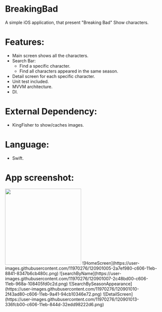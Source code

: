 # BreakingBad
A simple iOS application, that present "Breaking Bad" Show characters.

# Features:
- Main screen shows all the characters.
- Search Bar:
  - Find a specific character.
  - Find all characters appeared in the same season.
- Detail screen for each specific character.
- Unit test included.
- MVVM architecture.
- DI.

# External Dependency:
- KingFisher to show/caches images.

# Language:
- Swift.

# App screenshot:
<img src="https://user-images.githubusercontent.com/11970276/120901005-2a7ef980-c606-11eb-8841-8347b6cb480c.png" width="250" height="250" />
![HomeScreen](https://user-images.githubusercontent.com/11970276/120901005-2a7ef980-c606-11eb-8841-8347b6cb480c.png)
![searchByName](https://user-images.githubusercontent.com/11970276/120901007-2c48bd00-c606-11eb-968a-108405fd0c2d.png)
![SearchBySeasonAppearance](https://user-images.githubusercontent.com/11970276/120901010-2f43ad80-c606-11eb-9a41-94cb10346e72.png)
![DetailScreen](https://user-images.githubusercontent.com/11970276/120901013-336fcb00-c606-11eb-844d-32edd98222d6.png)

